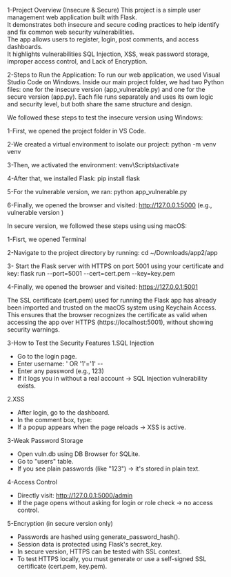 1-Project Overview (Insecure & Secure)
This project is a simple user management web application built with Flask.  
It demonstrates both insecure and secure coding practices to help identify and fix common web security vulnerabilities.  
The app allows users to register, login, post comments, and access dashboards.  
It highlights vulnerabilities SQL Injection, XSS, weak password storage, improper access control, and Lack of Encryption.

2-Steps to Run the Application:
To run our web application, we used Visual Studio Code on Windows. Inside our main project folder, we had two Python files: one for the insecure version (app_vulnerable.py) and one for the secure version (app.py). Each file runs separately and uses its own logic and security level, but both share the same structure and design.

We followed these steps to test the insecure version using Windows:

1-First, we opened the project folder in VS Code.

2-We created a virtual environment to isolate our project:
python -m venv venv

3-Then, we activated the environment:
venv\Scripts\activate

4-After that, we installed Flask:
pip install flask

5-For the vulnerable version, we ran:
python app_vulnerable.py

6-Finally, we opened the browser and visited:
http://127.0.0.1:5000 (e.g., vulnerable version )

In secure version, we followed these steps using using macOS:

1-Fisrt, we opened Terminal

2-Navigate to the project directory by running:
cd ~/Downloads/app2/app

3- Start the Flask server with HTTPS on port 5001 using your certificate and key:
flask run --port=5001 --cert=cert.pem --key=key.pem

4-Finally, we opened the browser and visited:
https://127.0.0.1:5001

The SSL certificate (cert.pem) used for running the Flask app has already been imported and trusted on the macOS system using Keychain Access. This ensures that the browser recognizes the certificate as valid when accessing the app over HTTPS (https://localhost:5001), without showing security warnings.

3-How to Test the Security Features
1.SQL Injection
- Go to the login page.
- Enter username: ' OR '1'='1' --
- Enter any password (e.g., 123)
- If it logs you in without a real account → SQL Injection vulnerability exists.

2.XSS
- After login, go to the dashboard.
- In the comment box, type:
  <script>alert('XSS')</script>
- If a popup appears when the page reloads → XSS is active.

3-Weak Password Storage
- Open vuln.db using DB Browser for SQLite.
- Go to "users" table.
- If you see plain passwords (like "123") → it's stored in plain text.

4-Access Control
- Directly visit: http://127.0.0.1:5000/admin
- If the page opens without asking for login or role check → no access control.

5-Encryption (in secure version only)
- Passwords are hashed using generate_password_hash().
- Session data is protected using Flask's secret_key.
- In secure version, HTTPS can be tested with SSL context.
- To test HTTPS locally, you must generate or use a self-signed SSL certificate (cert.pem, key.pem).

